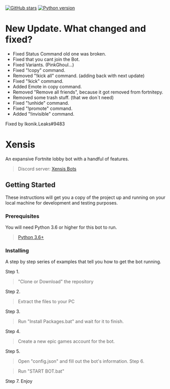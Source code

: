 [![GitHub stars](https://img.shields.io/github/stars/KaosDrip/Xensis.svg)](https://github.com/KaosDrip/Xensis/stargazers)
[![Python version](https://img.shields.io/badge/python%2C%203.6%2C%203.7%2C%203.8%2C%203.9-blue.svg)](https://python.org)
# New Update. What changed and fixed?
- Fixed Status Command old one was broken.
- Fixed that you cant join the Bot.
- Fixed Variants. (PinkGhoul...)
- Fixed "!copy" command.
- Removed "!kick all" command. (adding back with next update)
- Fixed "!kick" command.
- Added Emote in copy command.
- Removed "Remove all friends", because it got removed from fortnitepy.
- Removed some trash stuff. (that we don`t need)
- Fixed "!unhide" command.
- Fixed "!promote" command.
- Added "!invisible" command.

Fixed by Ikonik.Leaks#9483

# Xensis

An expansive Fortnite lobby bot with a handful of features.

> Discord server: <a href="https://discord.gg/4tQuvf4xj3" target="_blank">Xensis Bots</a>

## Getting Started

These instructions will get you a copy of the project up and running on your local machine for development and testing purposes.

### Prerequisites

You will need Python 3.6 or higher for this bot to run.

> <a href="https://www.python.org/downloads/release/python-360/" target="_blank">Python 3.6+</a>


### Installing

A step by step series of examples that tell you how to get the bot running.

Step 1.

> "Clone or Download" the repository


Step 2.

> Extract the files to your PC


Step 3.

> Run "Install Packages.bat" and wait for it to finish.

Step 4.

> Create a new epic games account for the bot.

Step 5.

> Open "config.json" and fill out the bot's information.
Step 6.

> Run "START BOT.bat"


Step 7.
Enjoy
